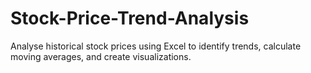 # Stock-Price-Trend-Analysis
Analyse historical stock prices using Excel to identify trends, calculate moving averages, and create visualizations.
